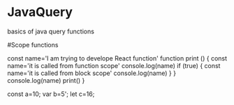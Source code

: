 # JavaQuery
basics of java query functions


#Scope functions


const name='I am trying to develope React function'
function print () 
{
	const name='it is called from function scope'
	console.log(name)
	if (true)
	{
	const name='it is called from block scope'
	console.log(name)
	}
}
console.log(name)
print()
	}




 const a=10;
 var b=5';
 let c=16;
 




     
